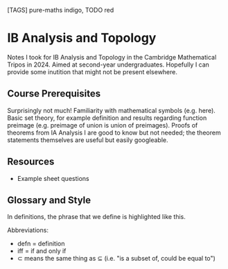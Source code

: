 [TAGS] pure-maths indigo, TODO red
# IB Analysis and Topology

Notes I took for IB Analysis and Topology in the Cambridge Mathematical Tripos in 2024. Aimed at second-year undergraduates. Hopefully I can provide some inutition that might not be present elsewhere.

## Course Prerequisites

Surprisingly not much! Familiarity with mathematical symbols (e.g. <DiscreetLink href="https://en.wikipedia.org/wiki/Glossary_of_mathematical_symbols">here</DiscreetLink>). Basic set theory, for example definition and results regarding function preimage (e.g. preimage of union is union of preimages). Proofs of theorems from <ProminentLink href="https://gowers.wordpress.com/2014/01/11/introduction-to-cambridge-ia-analysis-i-2014/">IA Analysis I</ProminentLink> are good to know but not needed; the theorem statements themselves are useful but easily googleable.

## Resources

- <DiscreetLink href="https://www.dpmms.cam.ac.uk/study/IB/AnalysisandTopology/">Example sheet questions</DiscreetLink>

## Glossary and Style

In definitions, the phrase that we define is highlighted like <span className="font-bold text-highlight-blue">this</span>.

Abbreviations:

- defn = definition
- iff = if and only if
- $\subset$ means the same thing as $\subseteq$ (i.e. "is a subset of, could be equal to")

<IncompleteMessage/>